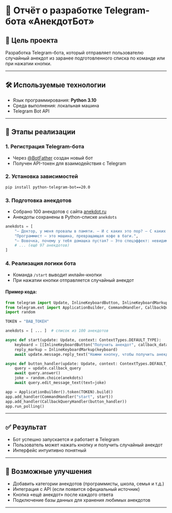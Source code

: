 
# 📄 Отчёт о разработке Telegram-бота «АнекдотБот»

## 🔧 Цель проекта

Разработка Telegram-бота, который отправляет пользователю случайный анекдот из заранее подготовленного списка по команде или при нажатии кнопки.

---

## 🛠 Используемые технологии

- Язык программирования: **Python 3.10**
- Среда выполнения: локальная машина
- Telegram Bot API

---

## 📌 Этапы реализации

### 1. Регистрация Telegram-бота

- Через [@BotFather](https://t.me/BotFather) создан новый бот
- Получен API-токен для взаимодействия с Telegram

### 2. Установка зависимостей

```bash
pip install python-telegram-bot==20.0
```

### 3. Подготовка анекдотов

- Собрано 100 анекдотов с сайта [anekdot.ru](https://anekdot.ru/)
- Анекдоты сохранены в Python-списке `anekdots`

```python
anekdots = [
    "— Доктор, у меня провалы в памяти. — И с каких это пор? — С каких это пор что?",
    "Программист — это машина, превращающая кофе в баги.",
    "— Вовочка, почему у тебя домашка пустая? — Это спецэффект: невидимые чернила.",
    # ... (ещё 97 анекдотов)
]
```

### 4. Реализация логики бота

- Команда `/start` выводит инлайн-кнопки
- При нажатии кнопки отправляется случайный анекдот

#### Пример кода:

```python
from telegram import Update, InlineKeyboardButton, InlineKeyboardMarkup
from telegram.ext import ApplicationBuilder, CommandHandler, CallbackQueryHandler, ContextTypes
import random

TOKEN = "ВАШ_ТОКЕН"

anekdots = [ ... ]  # список из 100 анекдотов

async def start(update: Update, context: ContextTypes.DEFAULT_TYPE):
    keyboard = [[InlineKeyboardButton("Получить анекдот", callback_data='get_anekdot')]]
    reply_markup = InlineKeyboardMarkup(keyboard)
    await update.message.reply_text("Нажми кнопку, чтобы получить анекдот", reply_markup=reply_markup)

async def button_handler(update: Update, context: ContextTypes.DEFAULT_TYPE):
    query = update.callback_query
    await query.answer()
    joke = random.choice(anekdots)
    await query.edit_message_text(text=joke)

app = ApplicationBuilder().token(TOKEN).build()
app.add_handler(CommandHandler("start", start))
app.add_handler(CallbackQueryHandler(button_handler))
app.run_polling()
```

---

## ✅ Результат

- Бот успешно запускается и работает в Telegram
- Пользователь может нажать кнопку и получить случайный анекдот
- Интерфейс интуитивно понятный

---

## 📌 Возможные улучшения

- Добавить категории анекдотов (программисты, школа, семья и т.д.)
- Интеграция с API (если появится официальный источник)
- Кнопка «ещё анекдот» после каждого ответа
- Подключение базы данных для хранения любимых анекдотов

---
